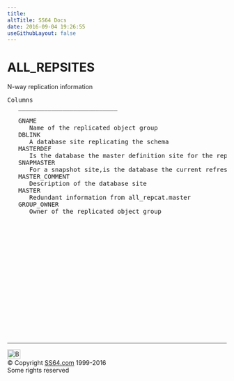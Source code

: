 ```yaml
---
title:
altTitle: SS64 Docs
date: 2016-09-04 19:26:55
useGithubLayout: false
---
```

<!-- #BeginLibraryItem "/Library/head_orad.lbi" --><!-- #EndLibraryItem --><h1>ALL_REPSITES </h1><p> N-way replication information </p> 
 
<pre>Columns
   ___________________________
 
   GNAME
      Name of the replicated object group
   DBLINK
      A database site replicating the schema
   MASTERDEF
      Is the database the master definition site for the replicated object group
   SNAPMASTER
      For a snapshot site,is the database the current refresh master
   MASTER_COMMENT
      Description of the database site
   MASTER
      Redundant information from all_repcat.master
   GROUP_OWNER
      Owner of the replicated object group

</pre><!-- #BeginLibraryItem "/Library/foot_orad.lbi" --><p>
<!-- oracle-footer -->
<ins class="adsbygoogle" style="display:inline-block;width:300px;height:250px" data-ad-client="ca-pub-6140977852749469" data-ad-slot="4275490898"></ins>
<script>
(adsbygoogle = window.adsbygoogle || []).push({});
</script></p>
<hr>
<div id="bl" class="footer"><a href="ALL_REPSITES.html#"><img src="../images/top.png" width="30" height="22" alt="Back to the Top"></a></div>
<div id="br" class="footer, tagline">© Copyright <a href="http://ss64.com/">SS64.com</a> 1999-2016<br>
Some rights reserved</div>
<!-- #EndLibraryItem -->

